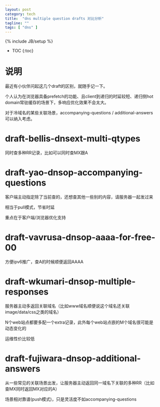 ```yaml
---
layout: post
category: tech
title:  "dns multiple question drafts 对比分析"
tagline: ""
tags: [ "dns" ] 
---
```

{% include JB/setup %}

* TOC
{:toc}

# 说明

最近有小伙伴问起这几个draft的区别，就随手记一下。

个人认为在浏览器具备prefetch的功能、且client到递归的时延较短、递归侧hot domain常驻缓存的场景下，多响应优化效果不会太大。

对于冷域名的某些关联场景，accompanying-questions / additional-answers 可以纳入考虑。

# draft-bellis-dnsext-multi-qtypes

同时查多种RR记录，比如可以同时查MX跟A

# draft-yao-dnsop-accompanying-questions

客户端主动指定除了当前查的，还想查其他一些别的内容，请服务器一起发过来

相当于pull模式，节省时延

重点在于客户端/浏览器优化支持

# draft-vavrusa-dnsop-aaaa-for-free-00

方便ipv6推广，查A的时候顺便返回AAAA

# draft-wkumari-dnsop-multiple-responses

服务器主动多返回关联域名（比如www域名顺便说这个域名还关联image/data/css之类的域名）

N个web站点都要多配一个extra记录，此外每个web站点嵌的M个域名很可能是动态变化的

运维性价比较低

# draft-fujiwara-dnsop-additional-answers

从一些常见的关联场景出发，让服务器主动返回同一域名下关联的多种RR（比如查MX同时返回MX对应的A）

场景相对靠谱(push模式)，只是灵活度不如accompanying-questions
